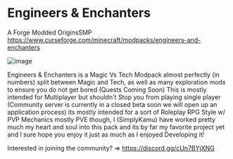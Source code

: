 # Engineers & Enchanters
A Forge Modded OriginsSMP https://www.curseforge.com/minecraft/modpacks/engineers-and-enchanters


![image](https://user-images.githubusercontent.com/70139586/132175031-284dbec9-580e-47b3-a51d-2935d87ef917.png)

Engineers & Enchanters is a Magic Vs Tech Modpack almost perfectly (in numbers) split between Magic and Tech, as well as many exploration mods to ensure you do not get bored (Quests Coming Soon) This is mostly intended for Multiplayer but shouldn't Stop you from playing single player (Community server is currently in a closed beta soon we will open up an application process) its mostly intended for a sort of Roleplay RPG Style w/ PVP Mechanics mostly PVE though, I (SimplyKamu) have worked pretty much my heart and soul into this pack and its by far my favorite project yet and I sure hope you enjoy it just as much as I enjoyed Developing it! 


Interested in joining the community? => https://discord.gg/cUn7BYjXNG
